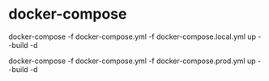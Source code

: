 # docker-compose

docker-compose -f docker-compose.yml -f docker-compose.local.yml up --build -d


docker-compose -f docker-compose.yml -f docker-compose.prod.yml up --build -d